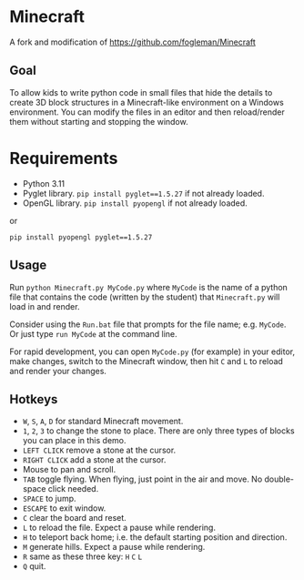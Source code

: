 # Minecraft

A fork and modification of https://github.com/fogleman/Minecraft

## Goal

To allow kids to write python code in small files that hide the details to create 3D block structures in a Minecraft-like environment on a Windows environment. You can modify the files in an editor and then reload/render them without starting and stopping the window.

# Requirements

* Python 3.11
* Pyglet library. `pip install pyglet==1.5.27` if not already loaded.
* OpenGL library. `pip install pyopengl` if not already loaded.

or

`pip install pyopengl pyglet==1.5.27`

## Usage

Run `python Minecraft.py MyCode.py` where `MyCode` is the name of a python file that contains the code (written by the student) that `Minecraft.py` will load in and render.

Consider using the `Run.bat` file that prompts for the file name; e.g. `MyCode`.
Or just type `run MyCode` at the command line.

For rapid development, you can open `MyCode.py` (for example) in your editor, make changes, switch to the Minecraft window, then hit `C` and `L` to reload and render your changes.

## Hotkeys

* `W`, `S`, `A`, `D` for standard Minecraft movement.
* `1`, `2`, `3` to change the stone to place. There are only three types of blocks you can place in this demo.
* `LEFT CLICK` remove a stone at the cursor.
* `RIGHT CLICK` add a stone at the cursor.
* Mouse to pan and scroll.
* `TAB` toggle flying. When flying, just point in the air and move. No double-space click needed.
* `SPACE` to jump.
* `ESCAPE` to exit window.
* `C` clear the board and reset.
* `L` to reload the file. Expect a pause while rendering.
* `H` to teleport back home; i.e. the default starting position and direction.
* `M` generate hills. Expect a pause while rendering.
* `R` same as these three key: `H` `C` `L`
* `Q` quit.
